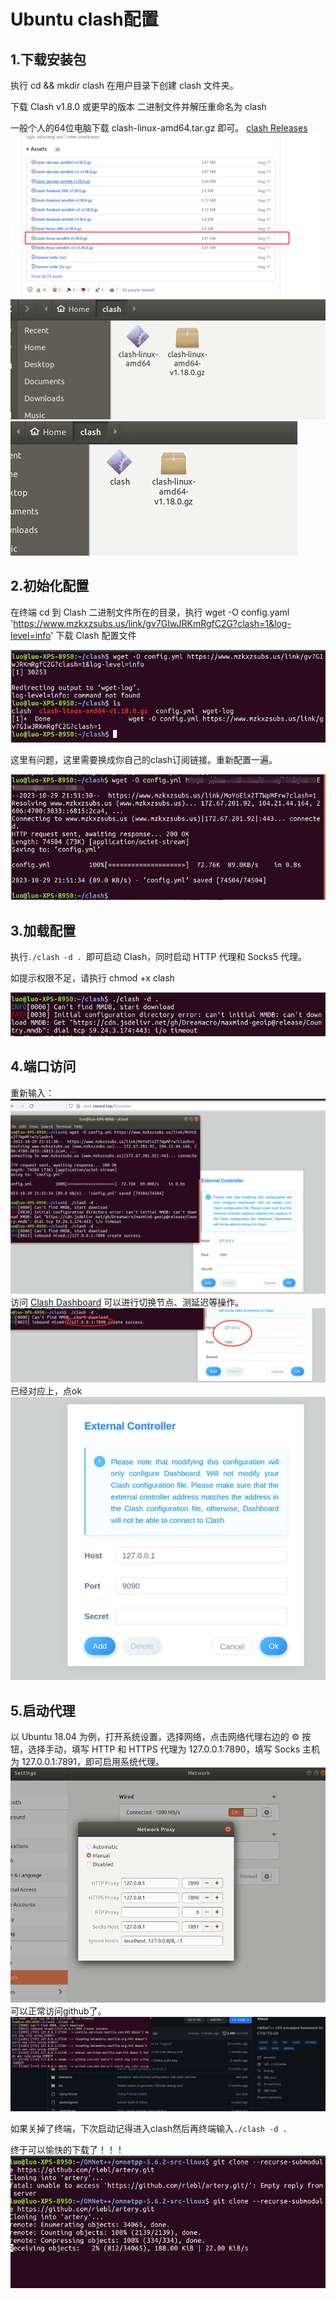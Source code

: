 # Ubuntu clash配置

## 1.下载安装包
执行 cd && mkdir clash 在用户目录下创建 clash 文件夹。

下载 Clash v1.8.0 或更早的版本 二进制文件并解压重命名为 clash

一般个人的64位电脑下载 clash-linux-amd64.tar.gz 即可。
[clash Releases](https://github.com/Dreamacro/clash/releases)
![Alt text](./images/image.png)
![Alt text](./images/image-1.png)
![Alt text](./images/image-2.png)

## 2.初始化配置
在终端 cd 到 Clash 二进制文件所在的目录，执行 wget -O config.yaml 'https://www.mzkxzsubs.us/link/gv7GIwJRKmRgfC2G?clash=1&log-level=info' 下载 Clash 配置文件

![Alt text](./images/image-3.png)

这里有问题，这里需要换成你自己的clash订阅链接。重新配置一遍。

![Alt text](./images/image-6.png)

## 3.加载配置
执行```./clash -d . ```即可启动 Clash，同时启动 HTTP 代理和 Socks5 代理。

如提示权限不足，请执行 chmod +x clash

![Alt text](./images/image-7.png)
## 4.端口访问
重新输入：
![Alt text](./images/image-8.png)
访问 [Clash Dashboard](https://clash.razord.top/#/proxies) 可以进行切换节点、测延迟等操作。
![Alt text](./images/image-9.png)
已经对应上，点ok
![Alt text](./images/image-11.png)

## 5.启动代理
以 Ubuntu 18.04 为例，打开系统设置，选择网络，点击网络代理右边的 ⚙ 按钮，选择手动，填写 HTTP 和 HTTPS 代理为 127.0.0.1:7890，填写 Socks 主机为 127.0.0.1:7891，即可启用系统代理。
![Alt text](./images/image-10.png)
可以正常访问github了。
![Alt text](./images/image-12.png)


如果关掉了终端，下次启动记得进入clash然后再终端输入```./clash -d . ```

终于可以愉快的下载了！！！
![Alt text](./images/image-13.png)